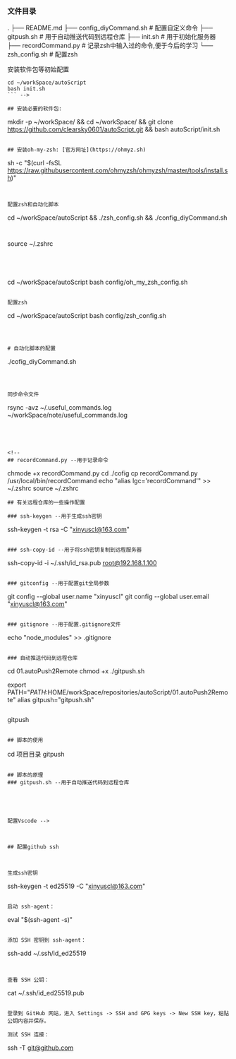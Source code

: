 
### 文件目录
.
├── README.md
├── config_diyCommand.sh # 配置自定义命令
├── gitpush.sh # 用于自动推送代码到远程仓库
├── init.sh # 用于初始化服务器
├── recordCommand.py # 记录zsh中输入过的命令,便于今后的学习
└── zsh_config.sh # 配置zsh








安装软件包等初始配置

```
cd ~/workSpace/autoScript
bash init.sh
``` -->

## 安装必要的软件包:

```
mkdir -p ~/workSpace/ && cd ~/workSpace/ && git clone https://github.com/clearsky0601/autoScript.git && bash autoScript/init.sh
```

## 安装oh-my-zsh: [官方网址](https://ohmyz.sh)

```
sh -c "$(curl -fsSL https://raw.githubusercontent.com/ohmyzsh/ohmyzsh/master/tools/install.sh)"
```


配置zsh和自动化脚本

```
cd ~/workSpace/autoScript && ./zsh_config.sh && ./config_diyCommand.sh
``` 


```
source ~/.zshrc
```




```
cd ~/workSpace/autoScript
bash config/oh_my_zsh_config.sh
```

配置zsh
```
cd ~/workSpace/autoScript
bash config/zsh_config.sh
```



# 自动化脚本的配置
```
./cofig_diyCommand.sh
```



同步命令文件

```
rsync -avz ~/.useful_commands.log ~/workSpace/note/useful_commands.log
```




<!-- 
## recordCommand.py --用于记录命令

```
chmode +x recordCommand.py
cd ./cofig
cp recordCommand.py /usr/local/bin/recordCommand
echo "alias lgc='recordCommand'" >> ~/.zshrc
source ~/.zshrc
```
## 有关远程仓库的一些操作配置

### ssh-keygen --用于生成ssh密钥

```
ssh-keygen -t rsa -C "xinyuscl@163.com"
```

### ssh-copy-id --用于将ssh密钥复制到远程服务器

```
ssh-copy-id -i ~/.ssh/id_rsa.pub root@192.168.1.100
```

### gitconfig --用于配置git全局参数

```
git config --global user.name "xinyuscl"
git config --global user.email "xinyuscl@163.com"
```

### gitignore --用于配置.gitignore文件

```
echo "node_modules" >> .gitignore
```

### 自动推送代码到远程仓库

```
cd 01.autoPush2Remote
chmod +x ./gitpush.sh

export PATH="$PATH:$HOME/workSpace/repositories/autoScript/01.autoPush2Remote"
alias gitpush="gitpush.sh"
```

```
gitpush
```

## 脚本的使用

```
cd 项目目录
gitpush
```

## 脚本的原理       
### gitpush.sh --用于自动推送代码到远程仓库





配置Vscode -->



## 配置github ssh



生成ssh密钥
```
ssh-keygen -t ed25519 -C "xinyuscl@163.com"
```

启动 ssh-agent：
```
eval "$(ssh-agent -s)"
```

添加 SSH 密钥到 ssh-agent：
```
ssh-add ~/.ssh/id_ed25519
```


查看 SSH 公钥：
```
cat ~/.ssh/id_ed25519.pub
```

登录到 GitHub 网站，进入 Settings -> SSH and GPG keys -> New SSH key，粘贴公钥内容并保存。

测试 SSH 连接：
```
ssh -T git@github.com
```

